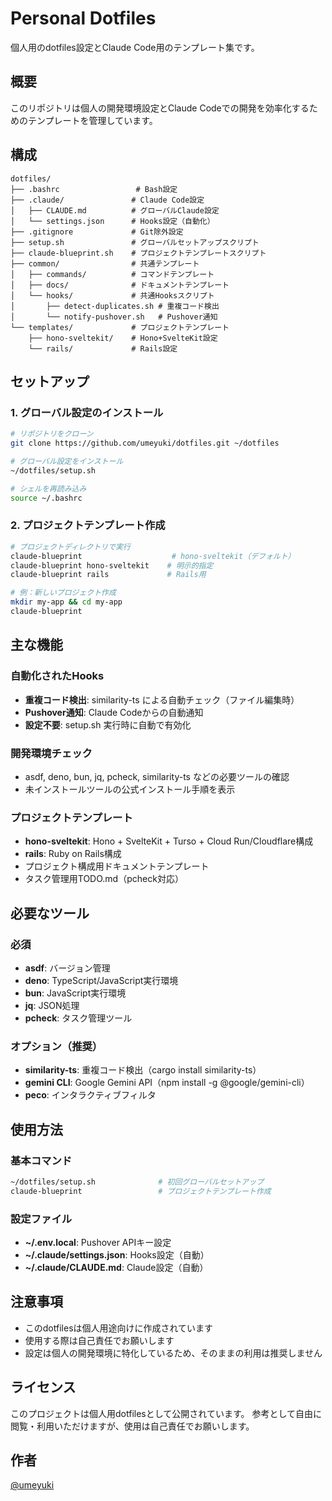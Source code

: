# Personal Dotfiles

個人用のdotfiles設定とClaude Code用のテンプレート集です。

## 概要

このリポジトリは個人の開発環境設定とClaude Codeでの開発を効率化するためのテンプレートを管理しています。

## 構成

```
dotfiles/
├── .bashrc                 # Bash設定
├── .claude/               # Claude Code設定
│   ├── CLAUDE.md          # グローバルClaude設定
│   └── settings.json      # Hooks設定（自動化）
├── .gitignore             # Git除外設定
├── setup.sh               # グローバルセットアップスクリプト
├── claude-blueprint.sh    # プロジェクトテンプレートスクリプト
├── common/                # 共通テンプレート
│   ├── commands/          # コマンドテンプレート
│   ├── docs/              # ドキュメントテンプレート
│   └── hooks/             # 共通Hooksスクリプト
│       ├── detect-duplicates.sh # 重複コード検出
│       └── notify-pushover.sh   # Pushover通知
└── templates/             # プロジェクトテンプレート
    ├── hono-sveltekit/    # Hono+SvelteKit設定
    └── rails/             # Rails設定
```

## セットアップ

### 1. グローバル設定のインストール

```bash
# リポジトリをクローン
git clone https://github.com/umeyuki/dotfiles.git ~/dotfiles

# グローバル設定をインストール
~/dotfiles/setup.sh

# シェルを再読み込み
source ~/.bashrc
```

### 2. プロジェクトテンプレート作成

```bash
# プロジェクトディレクトリで実行
claude-blueprint                    # hono-sveltekit（デフォルト）
claude-blueprint hono-sveltekit    # 明示的指定
claude-blueprint rails             # Rails用

# 例：新しいプロジェクト作成
mkdir my-app && cd my-app
claude-blueprint
```

## 主な機能

### 自動化されたHooks
- **重複コード検出**: similarity-ts による自動チェック（ファイル編集時）
- **Pushover通知**: Claude Codeからの自動通知
- **設定不要**: setup.sh 実行時に自動で有効化

### 開発環境チェック
- asdf, deno, bun, jq, pcheck, similarity-ts などの必要ツールの確認
- 未インストールツールの公式インストール手順を表示

### プロジェクトテンプレート
- **hono-sveltekit**: Hono + SvelteKit + Turso + Cloud Run/Cloudflare構成
- **rails**: Ruby on Rails構成
- プロジェクト構成用ドキュメントテンプレート
- タスク管理用TODO.md（pcheck対応）

## 必要なツール

### 必須
- **asdf**: バージョン管理
- **deno**: TypeScript/JavaScript実行環境
- **bun**: JavaScript実行環境
- **jq**: JSON処理
- **pcheck**: タスク管理ツール

### オプション（推奨）
- **similarity-ts**: 重複コード検出（cargo install similarity-ts）
- **gemini CLI**: Google Gemini API（npm install -g @google/gemini-cli）
- **peco**: インタラクティブフィルタ

## 使用方法

### 基本コマンド
```bash
~/dotfiles/setup.sh              # 初回グローバルセットアップ
claude-blueprint                 # プロジェクトテンプレート作成
```

### 設定ファイル
- **~/.env.local**: Pushover APIキー設定
- **~/.claude/settings.json**: Hooks設定（自動）
- **~/.claude/CLAUDE.md**: Claude設定（自動）

## 注意事項

- このdotfilesは個人用途向けに作成されています
- 使用する際は自己責任でお願いします
- 設定は個人の開発環境に特化しているため、そのままの利用は推奨しません

## ライセンス

このプロジェクトは個人用dotfilesとして公開されています。
参考として自由に閲覧・利用いただけますが、使用は自己責任でお願いします。

## 作者

[@umeyuki](https://github.com/umeyuki)